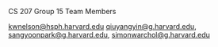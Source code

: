 CS 207 Group 15
Team Members

kwnelson@hsph.harvard.edu
qiuyangyin@g.harvard.edu,
sangyoonpark@g.harvard.edu,
simonwarchol@g.harvard.edu